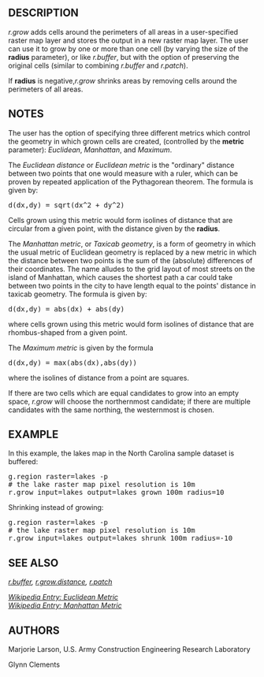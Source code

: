 <h2>DESCRIPTION</h2>

<em>r.grow</em> adds cells around the perimeters of all areas
in a user-specified raster map layer and stores the output in
a new raster map layer. The user can use it to grow by one or
more than one cell (by varying the size of the <b>radius</b>
parameter), or like <em>r.buffer</em>, but with the
option of preserving the original cells (similar to combining
<em>r.buffer</em> and <em>r.patch</em>).

<p>
If <b>radius</b> is negative,<em>r.grow</em> shrinks areas by removing
cells around the perimeters of all areas.

<h2>NOTES</h2>

The user has the option of specifying three different metrics which
control the geometry in which grown cells are created, (controlled by
the <b>metric</b> parameter): <i>Euclidean</i>, <i>Manhattan</i>, and
<i>Maximum</i>.

<p>The <i>Euclidean distance</i> or <i>Euclidean metric</i> is the "ordinary" distance
between two points that one would measure with a ruler, which can be
proven by repeated application of the Pythagorean theorem.
The formula is given by:

<div class="code"><pre>d(dx,dy) = sqrt(dx^2 + dy^2)</pre></div>

Cells grown using this metric would form isolines of distance that are
circular from a given point, with the distance given by the <b>radius</b>.

<p>The <i>Manhattan metric</i>, or <i>Taxicab geometry</i>, is a form of geometry in
which the usual metric of Euclidean geometry is replaced by a new
metric in which the distance between two points is the sum of the (absolute)
differences of their coordinates. The name alludes to the grid layout of
most streets on the island of Manhattan, which causes the shortest path a
car could take between two points in the city to have length equal to the
points' distance in taxicab geometry.
The formula is given by:

<div class="code"><pre>d(dx,dy) = abs(dx) + abs(dy)</pre></div>

where cells grown using this metric would form isolines of distance that are
rhombus-shaped from a given point.

<p>The <i>Maximum metric</i> is given by the formula

<div class="code"><pre>d(dx,dy) = max(abs(dx),abs(dy))</pre></div>

where the isolines of distance from a point are squares.

<p>If there are two cells which are equal candidates to grow into an empty space,
<em>r.grow</em> will choose the northernmost candidate; if there are multiple
candidates with the same northing, the westernmost is chosen.

<h2>EXAMPLE</h2>

In this example, the lakes map in the
North Carolina sample dataset is buffered:

<div class="code"><pre>
g.region raster=lakes -p
# the lake raster map pixel resolution is 10m
r.grow input=lakes output=lakes_grown_100m radius=10
</pre></div>

Shrinking instead of growing:

<div class="code"><pre>
g.region raster=lakes -p
# the lake raster map pixel resolution is 10m
r.grow input=lakes output=lakes_shrunk_100m radius=-10
</pre></div>

<h2>SEE ALSO</h2>

<em>
<a href="r.buffer.html">r.buffer</a>,
<a href="r.grow.distance.html">r.grow.distance</a>,
<a href="r.patch.html">r.patch</a>
</em>

<p><em><a href="https://en.wikipedia.org/wiki/Euclidean_metric">Wikipedia Entry: Euclidean Metric</a></em><br>
<em><a href="https://en.wikipedia.org/wiki/Manhattan_metric">Wikipedia Entry: Manhattan Metric</a></em>

<h2>AUTHORS</h2>

Marjorie Larson,
U.S. Army Construction Engineering Research Laboratory
<p>Glynn Clements
